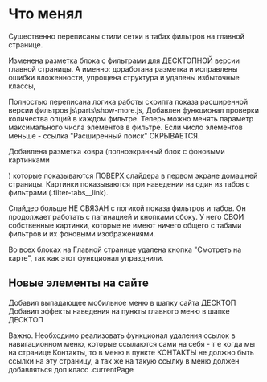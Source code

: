 # Что менял 
Существенно переписаны стили сетки в табах фильтров на главной странице.

Изменена разметка блока с фильтрами для ДЕСКТОПНОЙ версии главной страницы. А именно:
доработана разметка и исправлены ошибки вложенности,
упрощена структура и удалены избыточные классы,

Полностью переписана логика работы скрипта показа расширенной версии фильтров js\parts\show-more.js,
Добавлен функционал проверки количества опций в каждом фильтре. Теперь можно менять параметр максимального числа элементов в фильтре.
Если число элементов меньше - ссылка "Расширенный поиск" СКРЫВАЕТСЯ.

Добавлена разметка ковра (полноэкранный блок с фоновыми картинками <div class="hero__carpet carpet">) которые показываются ПОВЕРХ слайдера в первом экране домашней страницы. Картинки показываются при наведении на один из табов с фильтрами (.filter-tabs__link).

Слайдер больше НЕ СВЯЗАН с логикой показа фильтров и табов. Он продолжает работать с пагинацией и кнопками сбоку. У него СВОИ собственные картинки, которые не имеют ничего общего с табами фильтров и их фоновыми изображениями.

Во всех блоках на Главной странице удалена кнопка "Смотреть на карте", так как этот функционал упразднили.



## Новые элементы на сайте

Добавил выпадающее мобильное меню в шапку сайта ДЕСКТОП
Добавил эффекты наведения на пункты главного меню в шапке ДЕСКТОП

Важно. Необходимо реализовать функционал удаления ссылок в навигационном меню, которые ссылаются сами на себя - т е когда мы на странице Контакты, то в меню в пункте КОНТАКТЫ не должно быть ссылки на эту страницу, а так же на такую ссылку в меню должен добавляться доп класс .currentPage
